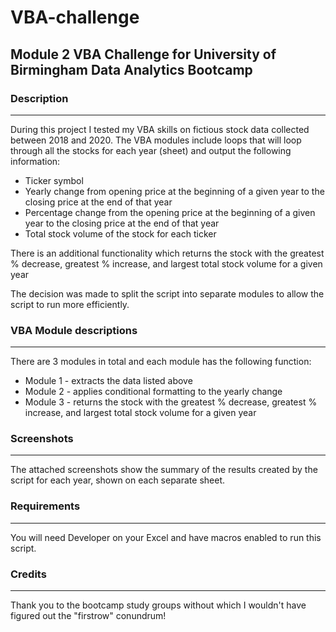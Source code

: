 <picture>
 <source media="(prefers-color-scheme: dark)" srcset="YOUR-DARKMODE-IMAGE">
 <source media="(prefers-color-scheme: light)" srcset="YOUR-LIGHTMODE-IMAGE">
</picture>

# VBA-challenge
## Module 2 VBA Challenge for University of Birmingham Data Analytics Bootcamp
### Description
-------------------------------------------------------------------------------------------------------------------------------------------------
During this project I tested my VBA skills on fictious stock data collected between 2018 and 2020. The VBA modules include loops that will loop through all the stocks for each year (sheet) and output the following information:
  - Ticker symbol
  - Yearly change from opening price at the beginning of a given year to the closing price at the end of that year
  - Percentage change from the opening price at the beginning of a given year to the closing price at the end of that year
  - Total stock volume of the stock for each ticker

There is an additional functionality which returns the stock with the greatest % decrease, greatest % increase, and largest total stock volume for a given year

The decision was made to split the script into separate modules to allow the script to run more efficiently.

### VBA Module descriptions
-------------------------------------------------------------------------------------------------------------------------------------------------
There are 3 modules in total and each module has the following function:
 - Module 1 - extracts the data listed above
 - Module 2 - applies conditional formatting to the yearly change
 - Module 3 - returns the stock with the greatest % decrease, greatest % increase, and largest total stock volume for a given year

### Screenshots
-------------------------------------------------------------------------------------------------------------------------------------------------
The attached screenshots show the summary of the results created by the script for each year, shown on each separate sheet.

### Requirements
-------------------------------------------------------------------------------------------------------------------------------------------------
You will need Developer on your Excel and have macros enabled to run this script.

### Credits
-------------------------------------------------------------------------------------------------------------------------------------------------
Thank you to the bootcamp study groups without which I wouldn't have figured out the "firstrow" conundrum!
